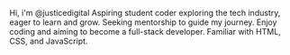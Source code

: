 Hi, i'm @justicedigital
Aspiring student coder exploring the tech industry, eager to learn and grow. 
Seeking mentorship to guide my journey. Enjoy coding and aiming to become a full-stack developer.
Familiar with HTML, CSS, and JavaScript.
